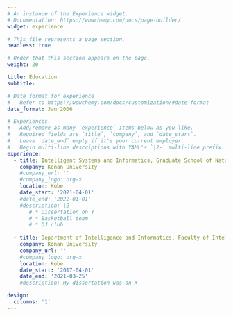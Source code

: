 ```yaml
---
# An instance of the Experience widget.
# Documentation: https://wowchemy.com/docs/page-builder/
widget: experience

# This file represents a page section.
headless: true

# Order that this section appears on the page.
weight: 20

title: Education
subtitle:

# Date format for experience
#   Refer to https://wowchemy.com/docs/customization/#date-format
date_format: Jan 2006

# Experiences.
#   Add/remove as many `experience` items below as you like.
#   Required fields are `title`, `company`, and `date_start`.
#   Leave `date_end` empty if it's your current employer.
#   Begin multi-line descriptions with YAML's `|2-` multi-line prefix.
experience:
  - title: Intelligent Systems and Informatics, Graduate School of Natural Science
    company: Konan University 
    #company_url: ''
    #company_logo: org-x
    location: Kobe
    date_start: '2021-04-01'
    #date_end: '2022-01-01'
    #description: |2-
       # * Dissertation on Y
       # * Basketball team
       # * DJ club
        
  - title: Department of Intelligence and Informatics, Faculty of Intelligence and Information
    company: Konan University 
    company_url: ''
    #company_logo: org-x
    location: Kobe
    date_start: '2017-04-01'
    date_end: '2021-03-25'
    #description: My dissertation was on X

design:
  columns: '1'
---
```

